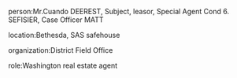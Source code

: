 person:Mr.Cuando DEEREST, Subject, leasor, Special Agent Cond 6. SEFISIER, Case Officer MATT

location:Bethesda, SAS safehouse

organization:District Field Office

role:Washington real estate agent

